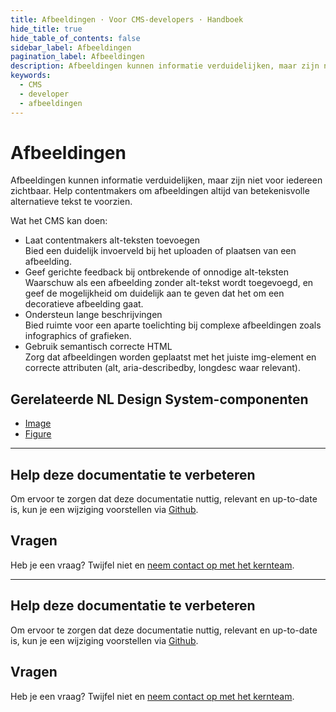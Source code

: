 ```yaml
---
title: Afbeeldingen · Voor CMS-developers · Handboek
hide_title: true
hide_table_of_contents: false
sidebar_label: Afbeeldingen
pagination_label: Afbeeldingen
description: Afbeeldingen kunnen informatie verduidelijken, maar zijn niet voor iedereen zichtbaar. Help contentmakers om afbeeldingen altijd van betekenisvolle alternatieve tekst te voorzien.
keywords:
  - CMS
  - developer
  - afbeeldingen
---
```


# Afbeeldingen

Afbeeldingen kunnen informatie verduidelijken, maar zijn niet voor iedereen zichtbaar. Help contentmakers om afbeeldingen altijd van betekenisvolle alternatieve tekst te voorzien.

Wat het CMS kan doen:

- Laat contentmakers alt-teksten toevoegen  
  Bied een duidelijk invoerveld bij het uploaden of plaatsen van een afbeelding.
- Geef gerichte feedback bij ontbrekende of onnodige alt-teksten  
  Waarschuw als een afbeelding zonder alt-tekst wordt toegevoegd, en geef de mogelijkheid om duidelijk aan te geven dat het om een decoratieve afbeelding gaat.
- Ondersteun lange beschrijvingen  
  Bied ruimte voor een aparte toelichting bij complexe afbeeldingen zoals infographics of grafieken.
- Gebruik semantisch correcte HTML  
  Zorg dat afbeeldingen worden geplaatst met het juiste img-element en correcte attributen (alt, aria-describedby, longdesc waar relevant).

## Gerelateerde NL Design System-componenten

- [Image](/image)
- [Figure](/figure)

---

## Help deze documentatie te verbeteren

Om ervoor te zorgen dat deze documentatie nuttig, relevant en up-to-date is, kun je een wijziging voorstellen via [Github](https://github.com/nl-design-system/documentatie).

## Vragen

Heb je een vraag? Twijfel niet en [neem contact op met het kernteam](../../project/kernteam.mdx).

---

## Help deze documentatie te verbeteren

Om ervoor te zorgen dat deze documentatie nuttig, relevant en up-to-date is, kun je een wijziging voorstellen via [Github](https://github.com/nl-design-system/documentatie).

## Vragen

Heb je een vraag? Twijfel niet en [neem contact op met het kernteam](../../project/kernteam.mdx).
